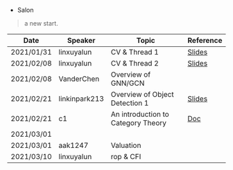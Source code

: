 * Salon

> a new start.

| Date       | Speaker       | Topic                              | Reference                                                                                                      |
| ---------- | -----------   | -------------                      | ------------------------------------------------------------                                                   |
| 2021/01/31 | linxuyalun    | CV & Thread 1                      | [Slides](https://ipads.se.sjtu.edu.cn/courses/cse/slides/lec-11.pptx)                                          |
| 2021/02/08 | linxuyalun    | CV & Thread 2                      | [Slides](https://ipads.se.sjtu.edu.cn/courses/cse/slides/lec-11.pptx)                                          |
| 2021/02/08 | VanderChen    | Overview of GNN/GCN                 |                                                                                                                |
| 2021/02/21 | linkinpark213 | Overview of Object Detection 1     | [Slides](https://docs.google.com/presentation/d/1lIFphWS1Ly-_EjigTtDLaaQXOl4ZpU0dY7oIk3XNfsg/edit?usp=sharing) |
| 2021/02/21 | c1            | An introduction to Category Theory | [Doc](./category-theory/category-theory.org)                                                                   |
| 2021/03/01 |  |  |  |
| 2021/03/01 | aak1247    | Valuation |  |
| 2021/03/10 | linxuyalun | rop & CFI |  |

